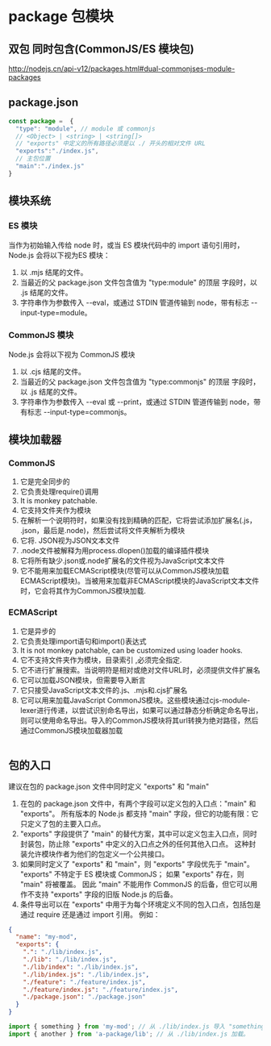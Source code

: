 # package 包模块

## 双包 同时包含(CommonJS/ES 模块包)
http://nodejs.cn/api-v12/packages.html#dual-commonjses-module-packages

## package.json
```js
const package =  {
  "type": "module", // module 或 commonjs
  // <Object> | <string> | <string[]>
  // "exports" 中定义的所有路径必须是以 ./ 开头的相对文件 URL
  "exports":"./index.js",
  // 主包位置
  "main":"./index.js"
}
```

## 模块系统

### ES 模块 
当作为初始输入传给 node 时，或当 ES 模块代码中的 import 语句引用时，Node.js 会将以下视为ES 模块：
1. 以 .mjs 结尾的文件。
2. 当最近的父 package.json 文件包含值为 "type:module" 的顶层  字段时，以 .js 结尾的文件。
3. 字符串作为参数传入 --eval，或通过 STDIN 管道传输到 node，带有标志 --input-type=module。

### CommonJS 模块 
Node.js 会将以下视为 CommonJS 模块
1. 以 .cjs 结尾的文件。
2. 当最近的父 package.json 文件包含值为 "type:commonjs" 的顶层  字段时，以 .js 结尾的文件。
3. 字符串作为参数传入 --eval 或 --print，或通过 STDIN 管道传输到 node，带有标志 --input-type=commonjs。

## 模块加载器
### CommonJS
1. 它是完全同步的
2. 它负责处理require()调用
3. It is monkey patchable.
4. 它支持文件夹作为模块
5. 在解析一个说明符时，如果没有找到精确的匹配，它将尝试添加扩展名(.js， .json，最后是.node)，然后尝试将文件夹解析为模块
6. 它将. JSON视为JSON文本文件
7. .node文件被解释为用process.dlopen()加载的编译插件模块
8. 它将所有缺少.json或.node扩展名的文件视为JavaScript文本文件
9. 它不能用来加载ECMAScript模块(尽管可以从CommonJS模块加载ECMAScript模块)。当被用来加载非ECMAScript模块的JavaScript文本文件时，它会将其作为CommonJS模块加载.

### ECMAScript
1. 它是异步的
2. 它负责处理import语句和import()表达式
3. It is not monkey patchable, can be customized using loader hooks.
4. 它不支持文件夹作为模块，目录索引 ,必须完全指定.
5. 它不进行扩展搜索。当说明符是相对或绝对文件URL时，必须提供文件扩展名
6. 它可以加载JSON模块，但需要导入断言
7. 它只接受JavaScript文本文件的.js、.mjs和.cjs扩展名
8. 它可以用来加载JavaScript CommonJS模块。这些模块通过cjs-module-lexer进行传递，以尝试识别命名导出，如果可以通过静态分析确定命名导出，则可以使用命名导出。导入的CommonJS模块将其url转换为绝对路径，然后通过CommonJS模块加载器加载
```js

```
## 包的入口

建议在包的 package.json 文件中同时定义 "exports" 和 "main"
1. 在包的 package.json 文件中，有两个字段可以定义包的入口点："main" 和 "exports"。 所有版本的 Node.js 都支持 "main" 字段，但它的功能有限：它只定义了包的主要入口点。
2. "exports" 字段提供了 "main" 的替代方案，其中可以定义包主入口点，同时封装包，防止除 "exports" 中定义的入口点之外的任何其他入口点。 这种封装允许模块作者为他们的包定义一个公共接口。
3. 如果同时定义了 "exports" 和 "main"，则 "exports" 字段优先于 "main"。 "exports" 不特定于 ES 模块或 CommonJS；
如果 "exports" 存在，则 "main" 将被覆盖。 因此 "main" 不能用作 CommonJS 的后备，但它可以用作不支持 "exports" 字段的旧版 Node.js 的后备。
4. 条件导出可以在 "exports" 中用于为每个环境定义不同的包入口点，包括包是通过 require 还是通过 import 引用。 
例如：
```json
{
  "name": "my-mod",
  "exports": {
    ".": "./lib/index.js",
    "./lib": "./lib/index.js",
    "./lib/index": "./lib/index.js",
    "./lib/index.js": "./lib/index.js",
    "./feature": "./feature/index.js",
    "./feature/index.js": "./feature/index.js",
    "./package.json": "./package.json"
  }
}
```
```js
import { something } from 'my-mod'; // 从 ./lib/index.js 导入 "something"。
import { another } from 'a-package/lib'; // 从 ./lib/index.js 加载。
```
